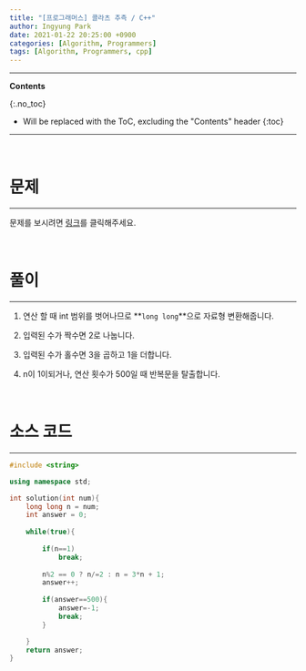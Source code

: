 ```yaml
---
title: "[프로그래머스] 콜라츠 추측 / C++"
author: Ingyung Park
date: 2021-01-22 20:25:00 +0900
categories: [Algorithm, Programmers]
tags: [Algorithm, Programmers, cpp]
---
```


---
**Contents**

{:.no_toc}

* Will be replaced with the ToC, excluding the "Contents" header
{:toc}
---

<br/>

# **문제**

---



문제를 보시려면 [링크](https://programmers.co.kr/learn/courses/30/lessons/12943)를 클릭해주세요. 

<br/>

# **풀이**

---



1. 연산 할 때 int 범위를 벗어나므로 **`long long`**으로 자료형 변환해줍니다.

2. 입력된 수가 짝수면 2로 나눕니다.

3. 입력된 수가 홀수면 3을 곱하고 1을 더합니다.

4. n이 1이되거나, 연산 횟수가 500일 때 반복문을 탈출합니다.



<br/>

# **소스 코드**

---



```c++
#include <string>

using namespace std;

int solution(int num){
    long long n = num;
    int answer = 0;
    
    while(true){
        
        if(n==1)
            break;
        
        n%2 == 0 ? n/=2 : n = 3*n + 1;
        answer++;
        
        if(answer==500){
            answer=-1;
            break;
        }

    }
    return answer;
}
```

<br/>

<br/>